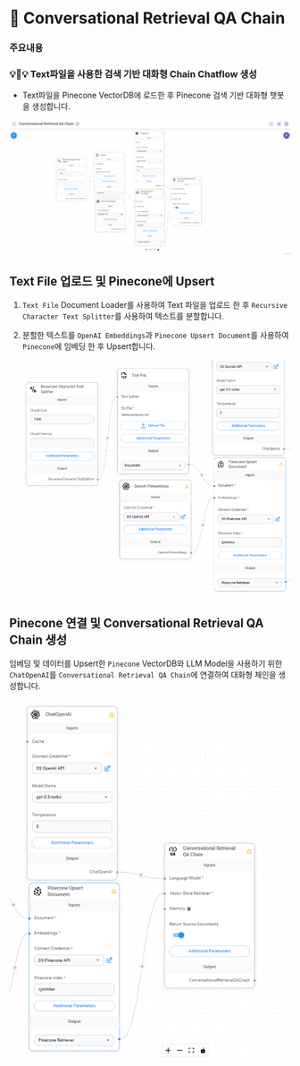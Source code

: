 # 🤖 Conversational Retrieval QA Chain

### **주요내용**

### **💡👀💡 Text파일을 사용한 검색 기반 대화형 Chain Chatflow 생성**

- Text파일을 Pinecone VectorDB에 로드한 후 Pinecone 검색 기반 대화형 챗봇을 생성합니다.

<img src="./images/Conversational Retrieval QA Chain/Conversational Retrieval QA Chain.png" alt="API Agent OpenAI">

## Text File 업로드 및 Pinecone에 Upsert

1. `Text File` Document Loader를 사용하여 Text 파일을 업로드 한 후 `Recursive Character Text Splitter`를 사용하여 텍스트를 분할합니다.

2. 분할한 텍스트를 `OpenAI Embeddings`과 `Pinecone Upsert Document`를 사용하여 `Pinecone`에 임베딩 한 후 Upsert합니다.

<img src="./images/Conversational Retrieval QA Chain/TextFIle_Pinecone_upload.png">


## Pinecone 연결 및 Conversational Retrieval QA Chain 생성

임베딩 및 데이터를 Upsert한 `Pinecone` VectorDB와 LLM Model을 사용하기 위한 `ChatOpenAI`를 `Conversational Retrieval QA Chain`에 연결하여 대화형 체인을 생성합니다.

<img src="./images/Conversational Retrieval QA Chain/ChatOpenAI_Pincone_Chain.png">